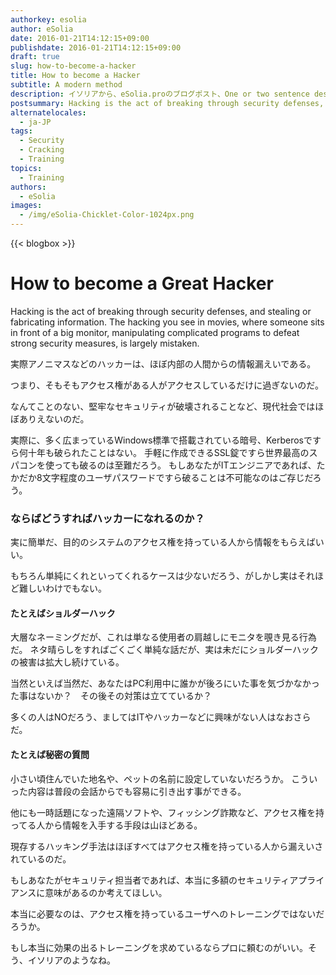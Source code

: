 ```yaml
---
authorkey: esolia
author: eSolia
date: 2016-01-21T14:12:15+09:00
publishdate: 2016-01-21T14:12:15+09:00
draft: true
slug: how-to-become-a-hacker
title: How to become a Hacker
subtitle: A modern method
description: イソリアから、eSolia.proのブログポスト、One or two sentence description.
postsummary: Hacking is the act of breaking through security defenses, and stealing or altering information. The hacking you see in movies, where someone sits in front of a big monitor, manipulating complicated programs to defeat strong security measures, is largely mistaken.
alternatelocales:
  - ja-JP
tags:
  - Security
  - Cracking
  - Training
topics:
  - Training
authors:
  - eSolia
images:
  - /img/eSolia-Chicklet-Color-1024px.png
---
```


{{< blogbox >}}

# How to become a Great Hacker

Hacking is the act of breaking through security defenses, and stealing or fabricating information. The hacking you see in movies, where someone sits in front of a big monitor, manipulating complicated programs to defeat strong security measures, is largely mistaken.

実際アノニマスなどのハッカーは、ほぼ内部の人間からの情報漏えいである。

つまり、そもそもアクセス権がある人がアクセスしているだけに過ぎないのだ。

なんてことのない、堅牢なセキュリティが破壊されることなど、現代社会ではほぼありえないのだ。

実際に、多く広まっているWindows標準で搭載されている暗号、Kerberosですら何十年も破られたことはない。
手軽に作成できるSSL錠ですら世界最高のスパコンを使っても破るのは至難だろう。
もしあなたがITエンジニアであれば、たかだか8文字程度のユーザパスワードですら破ることは不可能なのはご存じだろう。

### ならばどうすればハッカーになれるのか？

実に簡単だ、目的のシステムのアクセス権を持っている人から情報をもらえばいい。

もちろん単純にくれといってくれるケースは少ないだろう、がしかし実はそれほど難しいわけでもない。

#### たとえばショルダーハック  

大層なネーミングだが、これは単なる使用者の肩越しにモニタを覗き見る行為だ。
ネタ晴らしをすればごくごく単純な話だが、実は未だにショルダーハックの被害は拡大し続けている。

当然といえば当然だ、あなたはPC利用中に誰かが後ろにいた事を気づかなかった事はないか？　その後その対策は立てているか？

多くの人はNOだろう、ましてはITやハッカーなどに興味がない人はなおさらだ。

#### たとえば秘密の質問  

小さい頃住んでいた地名や、ペットの名前に設定していないだろうか。
こういった内容は普段の会話からでも容易に引き出す事ができる。

他にも一時話題になった遠隔ソフトや、フィッシング詐欺など、アクセス権を持ってる人から情報を入手する手段は山ほどある。

現存するハッキング手法はほぼすべてはアクセス権を持っている人から漏えいされているのだ。

もしあなたがセキュリティ担当者であれば、本当に多額のセキュリティアプライアンスに意味があるのか考えてほしい。

本当に必要なのは、アクセス権を持っているユーザへのトレーニングではないだろうか。

もし本当に効果の出るトレーニングを求めているならプロに頼むのがいい。そう、イソリアのようなね。
